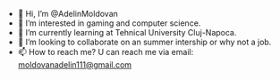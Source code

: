 - 👋 Hi, I’m @AdelinMoldovan
- 👀 I’m interested in gaming and computer science.
- 🌱 I’m currently learning at Tehnical University Cluj-Napoca.
- 💞️ I’m looking to collaborate on an summer intership or why not a job.
- 📫 How to reach me? U can reach me via email: moldovanadelin111@gmail.com

<!---
AdelinMoldovan/AdelinMoldovan is a ✨ special ✨ repository because its `README.md` (this file) appears on your GitHub profile.
You can click the Preview link to take a look at your changes.
--->
